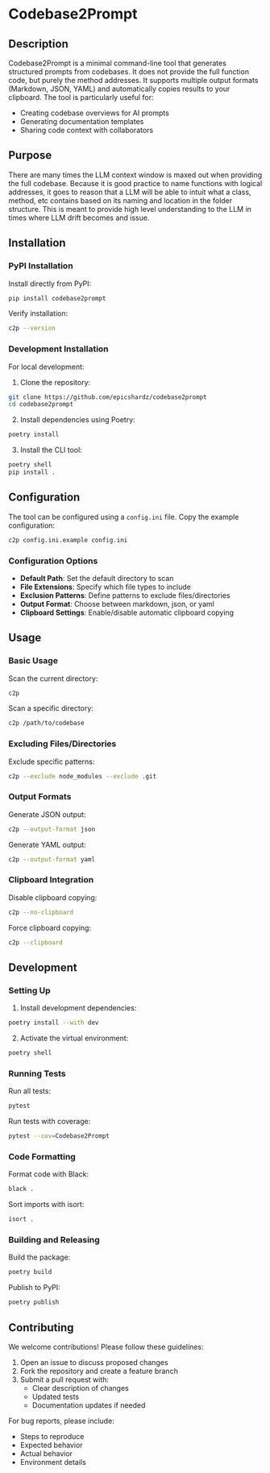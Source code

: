 # Codebase2Prompt

## Description
Codebase2Prompt is a minimal command-line tool that generates structured prompts from codebases. It does not provide the full function code, but purely the method addresses. It supports multiple output formats (Markdown, JSON, YAML) and automatically copies results to your clipboard. The tool is particularly useful for:
- Creating codebase overviews for AI prompts
- Generating documentation templates
- Sharing code context with collaborators

## Purpose

There are many times the LLM context window is maxed out when providing the full codebase. Because it is good practice to name functions with logical addresses, it goes to reason that a LLM will be able to intuit what a class, method, etc contains based on its naming and location in the folder structure. This is meant to provide high level understanding to the LLM in times where LLM drift becomes and issue. 

## Installation

### PyPI Installation
Install directly from PyPI:
```bash
pip install codebase2prompt
```

Verify installation:
```bash
c2p --version
```

### Development Installation
For local development:

1. Clone the repository:
```bash
git clone https://github.com/epicshardz/codebase2prompt
cd codebase2prompt
```

2. Install dependencies using Poetry:
```bash
poetry install
```

3. Install the CLI tool:
```bash
poetry shell
pip install .
```

## Configuration
The tool can be configured using a `config.ini` file. Copy the example configuration:
```bash
c2p config.ini.example config.ini
```

### Configuration Options
- **Default Path**: Set the default directory to scan
- **File Extensions**: Specify which file types to include
- **Exclusion Patterns**: Define patterns to exclude files/directories
- **Output Format**: Choose between markdown, json, or yaml
- **Clipboard Settings**: Enable/disable automatic clipboard copying

## Usage

### Basic Usage
Scan the current directory:
```bash
c2p
```

Scan a specific directory:
```bash
c2p /path/to/codebase
```

### Excluding Files/Directories
Exclude specific patterns:
```bash
c2p --exclude node_modules --exclude .git
```

### Output Formats
Generate JSON output:
```bash
c2p --output-format json
```

Generate YAML output:
```bash
c2p --output-format yaml
```

### Clipboard Integration
Disable clipboard copying:
```bash
c2p --no-clipboard
```

Force clipboard copying:
```bash
c2p --clipboard
```

## Development

### Setting Up
1. Install development dependencies:
```bash
poetry install --with dev
```

2. Activate the virtual environment:
```bash
poetry shell
```

### Running Tests
Run all tests:
```bash
pytest
```

Run tests with coverage:
```bash
pytest --cov=Codebase2Prompt
```

### Code Formatting
Format code with Black:
```bash
black .
```

Sort imports with isort:
```bash
isort .
```

### Building and Releasing
Build the package:
```bash
poetry build
```

Publish to PyPI:
```bash
poetry publish
```

## Contributing
We welcome contributions! Please follow these guidelines:
1. Open an issue to discuss proposed changes
2. Fork the repository and create a feature branch
3. Submit a pull request with:
   - Clear description of changes
   - Updated tests
   - Documentation updates if needed

For bug reports, please include:
- Steps to reproduce
- Expected behavior
- Actual behavior
- Environment details
